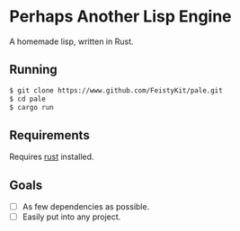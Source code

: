 # Perhaps Another Lisp Engine
A homemade lisp, written in Rust.

## Running
```bash
$ git clone https://www.github.com/FeistyKit/pale.git
$ cd pale
$ cargo run
```

## Requirements
Requires [rust](https://rustup.rs/) installed.

## Goals
 - [ ] As few dependencies as possible.
 - [ ] Easily put into any project.

